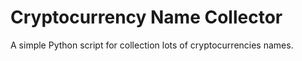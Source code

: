 # Cryptocurrency Name Collector
A simple Python script for collection lots of cryptocurrencies names.
